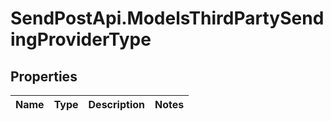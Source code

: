# SendPostApi.ModelsThirdPartySendingProviderType

## Properties
Name | Type | Description | Notes
------------ | ------------- | ------------- | -------------


